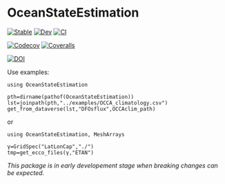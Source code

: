 # OceanStateEstimation

[![Stable](https://img.shields.io/badge/docs-stable-blue.svg)](https://gaelforget.github.io/OceanStateEstimation.jl/stable)
[![Dev](https://img.shields.io/badge/docs-dev-blue.svg)](https://gaelforget.github.io/OceanStateEstimation.jl/dev)
[![CI](https://github.com/gaelforget/OceanStateEstimation.jl/actions/workflows/ci.yml/badge.svg)](https://github.com/gaelforget/OceanStateEstimation.jl/actions/workflows/ci.yml)

[![Codecov](https://codecov.io/gh/gaelforget/OceanStateEstimation.jl/branch/master/graph/badge.svg)](https://codecov.io/gh/gaelforget/OceanStateEstimation.jl)
[![Coveralls](https://coveralls.io/repos/github/gaelforget/OceanStateEstimation.jl/badge.svg?branch=master)](https://coveralls.io/github/gaelforget/OceanStateEstimation.jl?branch=master)

[![DOI](https://zenodo.org/badge/260376633.svg)](https://zenodo.org/badge/latestdoi/260376633)

Use examples:

```
using OceanStateEstimation

pth=dirname(pathof(OceanStateEstimation))
lst=joinpath(pth,"../examples/OCCA_climatology.csv")
get_from_dataverse(lst,"DFOsflux",OCCAclim_path)
```

or 

```
using OceanStateEstimation, MeshArrays

γ=GridSpec("LatLonCap","./")
tmp=get_ecco_files(γ,"ETAN")
```

_This package is in early developement stage when breaking changes can be expected._
